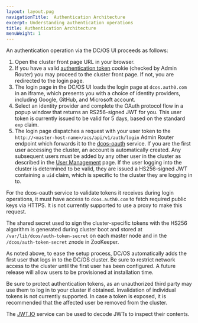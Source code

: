 ```yaml
---
layout: layout.pug
navigationTitle:  Authentication Architecture
excerpt: Understanding authentication operations
title: Authentication Architecture
menuWeight: 1
---
```



An authentication operation via the DC/OS UI proceeds as follows:

1. Open the cluster front page URL in your browser.
2. If you have a valid [authentication token](/1.11/security/oss/managing-authentication#log-in-cli) cookie (checked by Admin Router)
   you may proceed to the cluster front page. If not, you are redirected to
   the login page.
3. The login page in the DC/OS UI loads the login page at `dcos.auth0.com` in an iframe,
   which presents you with a choice of identity providers, including Google,
   GitHub, and Microsoft account.
4. Select an identity provider and complete the OAuth protocol flow
   in a popup window that returns an RS256-signed JWT for you. This user
   token is currently issued to be valid for 5 days, based on the standard
   `exp` claim.
5. The login page dispatches a request with your user token to the
   `http://<master-host-name>/acs/api/v1/auth/login` Admin Router endpoint which forwards it to the
   [dcos-oauth](https://github.com/dcos/dcos-oauth) service. If you are the
   first user accessing the cluster, an account is automatically created. Any
   subsequent users must be added by any other user in the cluster as described
   in the [User Management](/1.11/security/oss/user-management/) page.
   If the user logging into the cluster is determined to be valid, they are
   issued a HS256-signed JWT containing a `uid` claim, which is specific to
   the cluster they are logging in to.

For the dcos-oauth service to validate tokens it receives during login operations,
it must have access to `dcos.auth0.com` to fetch required public keys via
HTTPS. It is not currently supported to use a proxy to make this request.

The shared secret used to sign the cluster-specific tokens with the HS256
algorithm is generated during cluster boot and stored at
`/var/lib/dcos/auth-token-secret` on each master node and in the
`/dcos/auth-token-secret` znode in ZooKeeper.

As noted above, to ease the setup process, DC/OS automatically adds the first
user that logs in to the DC/OS cluster. Be sure to restrict network
access to the cluster until the first user has been configured. A future release
will allow users to be provisioned at installation time.

Be sure to protect authentication tokens, as an unauthorized
third party may use them to log in to your cluster if obtained. Invalidation
of individual tokens is not currently supported. In case a token is exposed,
it is recommended that the affected user be removed from the cluster.

The [JWT.IO](https://jwt.io) service can be used to decode JWTs to inspect
their contents.
